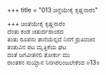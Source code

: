 +++
title = "013 ಚಿನ್ತೆಯೇಕೈ ಕೃಷ್ಣನಾರೆಂ"

+++
ಚಿಂತೆಯೇಕೈ ಕೃಷ್ಣನಾರೆಂ  
ದೆಂತು ಕಂಡೆ ಚತುರ್ದಶಾಂಶದ  
ತಂತು ರೂಪನು ತಾನೆಯೆನ್ನದೆ ನಿನಗೆ ಶ್ರುತಿವಚನ  
ತಂತುವಿನ ಪಟ ಮೃತ್ತಿಕೆಯ ಘಟ  
ದಂತೆ ಜಗವೀತನಲಿ ತೋರ್ಕು ಮು  
ರಾಂತಕನ ಸುಯ್ಧಾನ ನಿನಗಿರಲಂಜಲೇಕೆಂದ    ॥13॥